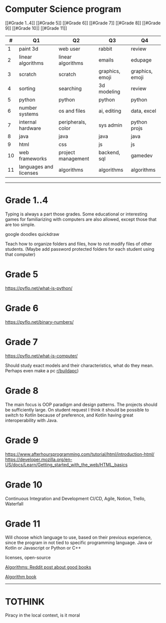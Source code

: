 # Computer Science program

[[#Grade 1..4]] [[#Grade 5]] [[#Grade 6]] [[#Grade 7]] [[#Grade 8]] [[#Grade 9]] [[#Grade 10]] [[#Grade 11]] 

| #   | Q1                     | Q2                 | Q3              | Q4              |
| --- | ---------------------- | ------------------ | --------------- | --------------- |
| 1   | paint 3d               | web user           | rabbit          | review          |
| 2   | linear algorithms      | linear algorithms  | emails          | edupage         |
| 3   | scratch                | scratch            | graphics, emoji | graphics, emoji |
| 4   | sorting                | searching          | 3d modeling     | review          |
| 5   | python                 | python             | python          | python          |
| 6   | number systems         | os and files       | ai, editing     | data, excel     |
| 7   | internal hardware      | peripherals, color | sys admin       | python projs    |
| 8   | java<br>               | java               | java            | java            |
| 9   | html                   | css                | js              | js              |
| 10  | web frameworks         | project management | backend, sql    | gamedev         |
| 11  | languages and licenses | algorithms         | algorithms      | algorithms      |

---
# Grade 1..4
Typing is always a part those grades. Some educational or interesting games for familiarizing with computers are also allowed, except those that are too simple.

google doodles
quickdraw


Teach how to organize folders and files, how to not modify files of other students. (Maybe add password protected folders for each student using that computer)
# Grade 5
https://pyflo.net/what-is-python/
# Grade 6
https://pyflo.net/binary-numbers/
# Grade 7
https://pyflo.net/what-is-computer/

Should study exact models and their characteristics, what do they mean. Perhaps even make a pc [r/buildapc](https://www.reddit.com/r/buildapc/))
# Grade 8
The main focus is OOP paradigm and design patterns. The projects should be sufficiently large. On student request I think it should be possible to switch to Kotlin because of preference, and Kotlin having great interoperability with Java. 
# Grade 9
https://www.afterhoursprogramming.com/tutorial/html/introduction-html/
https://developer.mozilla.org/en-US/docs/Learn/Getting_started_with_the_web/HTML_basics
# Grade 10
Continuous Integration and Development CI/CD, Agile, Notion, Trello, Waterfall
# Grade 11
Will choose which language to use, based on their previous experience, since the program in not tied to specific programming language. Java or Kotlin or Javascript or Python or C++

licenses, open-source

[Algorithms: Reddit post about good books](https://www.reddit.com/r/algorithms/comments/i8qb3k/good_books_learning_about_algorithms_from_very/?rdt=39471)

[Algorithm book](https://edu.anarcho-copy.org/Algorithm/grokking-algorithms-illustrated-programmers-curious.pdf)


---
# TOTHINK

Piracy in the local context, is it moral


